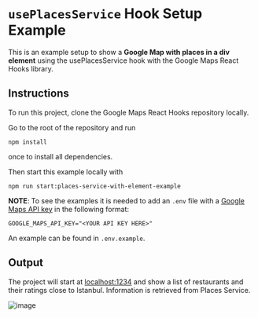 # `usePlacesService` Hook Setup Example

This is an example setup to show a **Google Map with places in a div element** using the usePlacesService hook with the Google Maps React Hooks library.

## Instructions

To run this project, clone the Google Maps React Hooks repository locally.

Go to the root of the repository and run

```shell
npm install
```

once to install all dependencies.

Then start this example locally with

```shell
npm run start:places-service-with-element-example
```

**NOTE**:
To see the examples it is needed to add an `.env` file with a [Google Maps API key](https://developers.google.com/maps/documentation/embed/get-api-key#:~:text=Go%20to%20the%20Google%20Maps%20Platform%20%3E%20Credentials%20page.&text=On%20the%20Credentials%20page%2C%20click,Click%20Close.) in the following format:

```
GOOGLE_MAPS_API_KEY="<YOUR API KEY HERE>"
```

An example can be found in `.env.example`.

## Output

The project will start at [localhost:1234](http://localhost:1234) and show a list of restaurants and their ratings close to Istanbul. Information is retrieved from Places Service.

![image](https://user-images.githubusercontent.com/39244966/199743076-46093bd8-5da7-4377-80ba-ce492019fa42.png)
